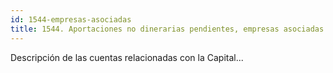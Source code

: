 ```yaml
---
id: 1544-empresas-asociadas
title: 1544. Aportaciones no dinerarias pendientes, empresas asociadas
---
```

Descripción de las cuentas relacionadas con la Capital...

